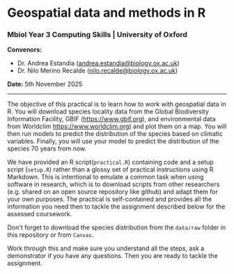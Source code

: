 # Geospatial data and methods in R
### Mbiol Year 3 Computing Skills | University of Oxford

**Convenors:**  
- Dr. Andrea Estandia (<andrea.estandia@biology.ox.ac.uk>)  
- Dr. Nilo Merino Recalde (<nilo.recalde@biology.ox.ac.uk>)

**Date:** 5th November 2025

---

The objective of this practical is to learn how to work with geospatial data in R. You will download species locality data from the Global Biodiversity Information Facility, GBIF (https://www.gbif.org), and environmental data from Worldclim https://www.worldclim.org) and plot them on a map. You will then run models to predict the distribution of the species based on climatic variables. Finally, you will use your model to predict the distribution of the species 70 years from now.

We have provided an R script(`practical.R`) containing code and a setup script (`setup.R`) rather than a glossy set of practical instructions using R Markdown. This is intentional to emulate a common task when using software in research, which is to download scripts from other researchers (e.g. shared on an open source repository like github) and adapt them for your own purposes. The practical is self-contained and provides all the information you need then to tackle the assignment described below for the assessed coursework.

Don't forget to download the species distribution from the `data/raw` folder in this repository or from `Canvas`.

Work through this and make sure you understand all the steps, ask a demonstrator if you have any questions. Then you are ready to tackle the assignment.

